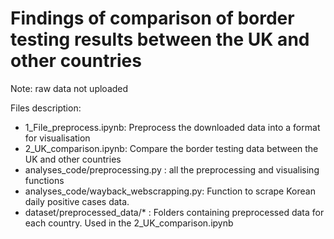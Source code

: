 # Findings of comparison of border testing results between the UK and other countries
Note: raw data not uploaded

Files description:
* 1_File_preprocess.ipynb: Preprocess the downloaded data into a format for visualisation
* 2_UK_comparison.ipynb: Compare the border testing data between the UK and other countries
* analyses_code/preprocessing.py : all the preprocessing and visualising functions
* analyses_code/wayback_webscrapping.py: Function to scrape Korean daily positive cases data.
* dataset/preprocessed_data/* : Folders containing preprocessed data for each country. Used in the 2_UK_comparison.ipynb
